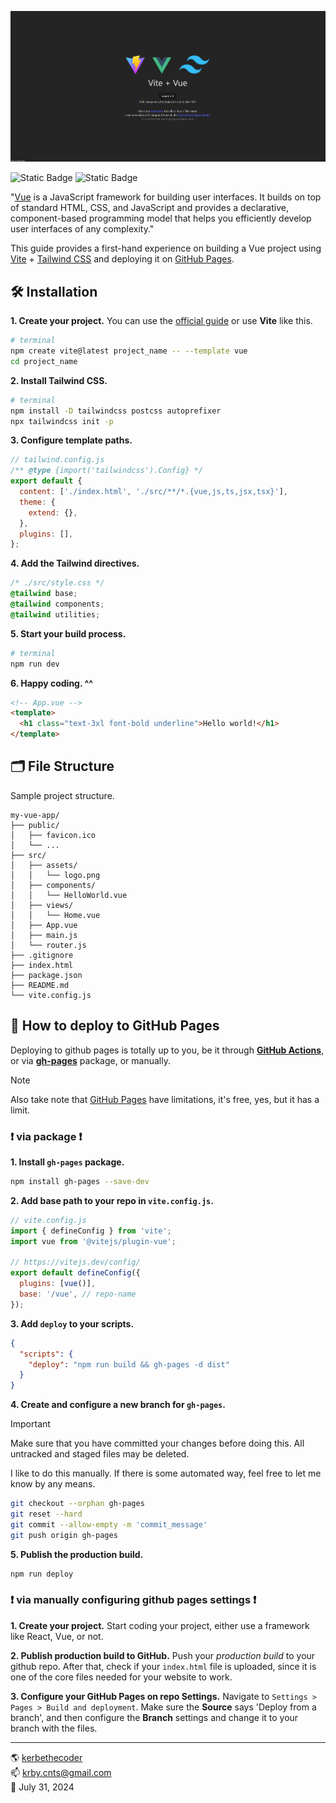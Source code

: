 <!-- npm install -D prettier prettier-plugin-tailwindcss -->
<!-- the command above is the sole customization in this project -->

![image](./public/snap.png)

![Static Badge](https://img.shields.io/badge/vue-v3%2e4%2e31-42d392) ![Static Badge](https://img.shields.io/badge/tailwindcss-v3%2e4%2e7-38bdf8)

"[Vue](https://vuejs.org/) is a JavaScript framework for building user interfaces. It builds on top of standard HTML, CSS, and JavaScript and provides a declarative, component-based programming model that helps you efficiently develop user interfaces of any complexity."

This guide provides a first-hand experience on building a Vue project using [Vite](https://vitejs.dev/guide/#scaffolding-your-first-vite-project) + [Tailwind CSS](https://tailwindcss.com/docs/guides/sveltekit) and deploying it on [GitHub Pages](https://pages.github.com/).

## 🛠️ Installation

**1. Create your project.**
You can use the [official guide](https://vuejs.org/guide/quick-start#creating-a-vue-application) or use **Vite** like this.

```bash
# terminal
npm create vite@latest project_name -- --template vue
cd project_name
```

**2. Install Tailwind CSS.**

```bash
# terminal
npm install -D tailwindcss postcss autoprefixer
npx tailwindcss init -p
```

**3. Configure template paths.**

```js
// tailwind.config.js
/** @type {import('tailwindcss').Config} */
export default {
  content: ['./index.html', './src/**/*.{vue,js,ts,jsx,tsx}'],
  theme: {
    extend: {},
  },
  plugins: [],
};
```

**4. Add the Tailwind directives.**

```css
/* ./src/style.css */
@tailwind base;
@tailwind components;
@tailwind utilities;
```

**5. Start your build process.**

```bash
# terminal
npm run dev
```

**6. Happy coding. ^^**

```html
<!-- App.vue -->
<template>
  <h1 class="text-3xl font-bold underline">Hello world!</h1>
</template>
```

## 🗂️ File Structure

Sample project structure.

```
my-vue-app/
├── public/
│   ├── favicon.ico
│   └── ...
├── src/
│   ├── assets/
│   │   └── logo.png
│   ├── components/
│   │   └── HelloWorld.vue
│   ├── views/
│   │   └── Home.vue
│   ├── App.vue
│   ├── main.js
│   └── router.js
├── .gitignore
├── index.html
├── package.json
├── README.md
└── vite.config.js
```

## 🛫 How to deploy to GitHub Pages

Deploying to github pages is totally up to you, be it through **[GitHub Actions](https://docs.github.com/en/actions/deployment/about-deployments/deploying-with-github-actions)**, or via **[gh-pages](https://www.npmjs.com/package/gh-pages)** package, or manually.

> [!NOTE]
>
> Also take note that [GitHub Pages](https://pages.github.com/) have limitations, it's free, yes, but it has a limit.

### ❗ via package ❗

**1. Install `gh-pages` package.**

```bash
npm install gh-pages --save-dev
```

**2. Add base path to your repo in `vite.config.js`.**

```js
// vite.config.js
import { defineConfig } from 'vite';
import vue from '@vitejs/plugin-vue';

// https://vitejs.dev/config/
export default defineConfig({
  plugins: [vue()],
  base: '/vue', // repo-name
});
```

**3. Add `deploy` to your scripts.**

```json
{
  "scripts": {
    "deploy": "npm run build && gh-pages -d dist"
  }
}
```

**4. Create and configure a new branch for `gh-pages`.**

> [!IMPORTANT]
>
> Make sure that you have committed your changes before doing this. All untracked and staged files may be deleted.

I like to do this manually. If there is some automated way, feel free to let me know by any means.

```bash
git checkout --orphan gh-pages
git reset --hard
git commit --allow-empty -m 'commit_message'
git push origin gh-pages
```

**5. Publish the production build.**

```bash
npm run deploy
```

### ❗ via manually configuring github pages settings ❗

**1. Create your project.**
Start coding your project, either use a framework like React, Vue, or not.

**2. Publish production build to GitHub.**
Push your _production build_ to your github repo. After that, check if your `index.html` file is uploaded, since it is one of the core files needed for your website to work.

**3. Configure your GitHub Pages on repo Settings.**
Navigate to `Settings > Pages > Build and deployment`. Make sure the **Source** says 'Deploy from a branch', and then configure the **Branch** settings and change it to your branch with the files.

---

🌎 [kerbethecoder](https://kerbethecoder.com/)  
📫 krby.cnts@gmail.com  
📌 July 31, 2024
